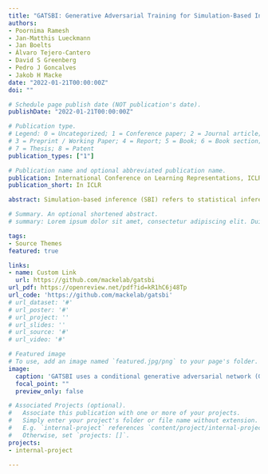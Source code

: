 ```yaml
---
title: "GATSBI: Generative Adversarial Training for Simulation-Based Inference"
authors:
- Poornima Ramesh
- Jan-Matthis Lueckmann
- Jan Boelts
- Álvaro Tejero-Cantero
- David S Greenberg
- Pedro J Goncalves
- Jakob H Macke
date: "2022-01-21T00:00:00Z"
doi: ""

# Schedule page publish date (NOT publication's date).
publishDate: "2022-01-21T00:00:00Z"

# Publication type.
# Legend: 0 = Uncategorized; 1 = Conference paper; 2 = Journal article;
# 3 = Preprint / Working Paper; 4 = Report; 5 = Book; 6 = Book section;
# 7 = Thesis; 8 = Patent
publication_types: ["1"]

# Publication name and optional abbreviated publication name.
publication: International Conference on Learning Representations, ICLR 2022
publication_short: In ICLR

abstract: Simulation-based inference (SBI) refers to statistical inference on stochastic models for which we can generate samples, but not compute likelihoods. Like SBI algo- rithms, generative adversarial networks (GANs) do not require explicit likelihoods. We study the relationship between SBI and GANs, and introduce GATSBI, an adversarial approach to SBI. GATSBI reformulates the variational objective in an adversarial setting to learn implicit posterior distributions. Inference with GATSBI is amortised across observations, works in high-dimensional posterior spaces and supports implicit priors. We evaluate GATSBI on two SBI benchmark problems and on two high-dimensional simulators. On a model for wave propagation on the surface of a shallow water body, we show that GATSBI can return well-calibrated posterior estimates even in high dimensions. On a model of camera optics, it infers a high-dimensional posterior given an implicit prior, and performs better than a state-of-the-art SBI approach. We also show how GATSBI can be extended to perform sequential posterior estimation to focus on individual observations. Over- all, GATSBI opens up opportunities for leveraging advances in GANs to perform Bayesian inference on high-dimensional simulation-based models.

# Summary. An optional shortened abstract.
# summary: Lorem ipsum dolor sit amet, consectetur adipiscing elit. Duis posuere tellus ac convallis placerat. Proin tincidunt magna sed ex sollicitudin condimentum.

tags:
- Source Themes
featured: true

links:
- name: Custom Link
  url: https://github.com/mackelab/gatsbi
url_pdf: https://openreview.net/pdf?id=kR1hC6j48Tp
url_code: 'https://github.com/mackelab/gatsbi'
# url_dataset: '#'
# url_poster: '#'
# url_project: ''
# url_slides: ''
# url_source: '#'
# url_video: '#'

# Featured image
# To use, add an image named `featured.jpg/png` to your page's folder. 
image:
  caption: 'GATSBI uses a conditional generative adversarial network (GAN) for simulation- based inference (SBI)'
  focal_point: ""
  preview_only: false

# Associated Projects (optional).
#   Associate this publication with one or more of your projects.
#   Simply enter your project's folder or file name without extension.
#   E.g. `internal-project` references `content/project/internal-project/index.md`.
#   Otherwise, set `projects: []`.
projects:
- internal-project

---
```

